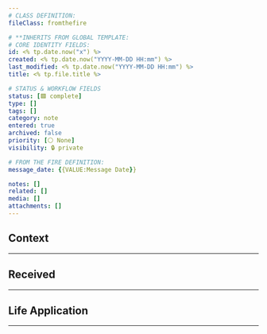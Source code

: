 ```yaml
---
# CLASS DEFINITION:
fileClass: fromthefire

# **INHERITS FROM GLOBAL TEMPLATE:
# CORE IDENTITY FIELDS:
id: <% tp.date.now("x") %>
created: <% tp.date.now("YYYY-MM-DD HH:mm") %>
last_modified: <% tp.date.now("YYYY-MM-DD HH:mm") %>
title: <% tp.file.title %>

# STATUS & WORKFLOW FIELDS
status: [🟩 complete]
type: []
tags: []
category: note
entered: true
archived: false
priority: [⚪ None]
visibility: 🔒 private

# FROM THE FIRE DEFINITION: 
message_date: {{VALUE:Message Date}}

notes: []
related: []
media: []
attachments: []
---
```


## Context
---


## Received
---


## Life Application
---